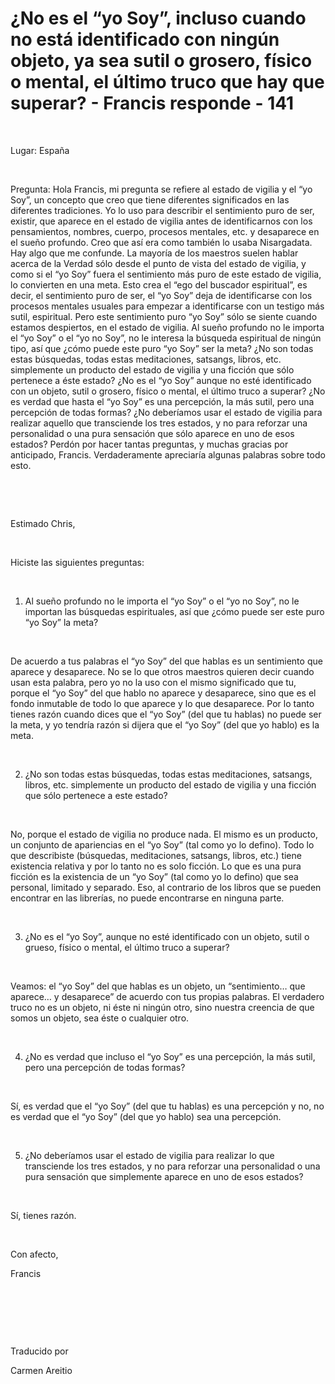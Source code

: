 # ¿No es el “yo Soy”, incluso cuando no está identificado con ningún objeto, ya sea sutil o grosero, físico o mental, el último truco que hay que superar? - Francis responde - 141



&nbsp;





Lugar: Espa&ntilde;a






&nbsp;






Pregunta: Hola Francis, mi pregunta se refiere al estado de vigilia y el &ldquo;yo Soy&rdquo;, un concepto que creo que tiene diferentes significados en las diferentes tradiciones. Yo lo uso para describir el sentimiento puro de ser, existir, que aparece en el estado de vigilia antes de identificarnos con los pensamientos, nombres, cuerpo, procesos mentales, etc. y desaparece en el sue&ntilde;o profundo. Creo que as&iacute; era como tambi&eacute;n lo usaba Nisargadata. Hay algo que me confunde. La mayor&iacute;a de los maestros suelen hablar acerca de la Verdad s&oacute;lo desde el punto de vista del estado de vigilia, y como si el &ldquo;yo Soy&rdquo; fuera el sentimiento m&aacute;s puro de este estado de vigilia, lo convierten en una meta. Esto crea el &ldquo;ego del buscador espiritual&rdquo;, es decir, el sentimiento puro de ser, el &ldquo;yo Soy&rdquo; deja de identificarse con los procesos mentales usuales para empezar a identificarse con un testigo m&aacute;s sutil, espiritual. Pero este sentimiento puro &ldquo;yo Soy&rdquo; s&oacute;lo se siente cuando estamos despiertos, en el estado de vigilia. Al sue&ntilde;o profundo no le importa el &ldquo;yo Soy&rdquo; o el &ldquo;yo no Soy&rdquo;, no le interesa la b&uacute;squeda espiritual de ning&uacute;n tipo, as&iacute; que &iquest;c&oacute;mo puede este puro &ldquo;yo Soy&rdquo; ser la meta? &iquest;No son todas estas b&uacute;squedas, todas estas meditaciones, satsangs, libros, etc. simplemente un producto del estado de vigilia y una ficci&oacute;n que s&oacute;lo pertenece a &eacute;ste estado? &iquest;No es el &ldquo;yo Soy&rdquo; aunque no est&eacute; identificado con un objeto, sutil o grosero, f&iacute;sico o mental, el &uacute;ltimo truco a superar? &iquest;No es verdad que hasta el &ldquo;yo Soy&rdquo; es una percepci&oacute;n, la m&aacute;s sutil, pero una percepci&oacute;n de todas formas? &iquest;No deber&iacute;amos usar el estado de vigilia para realizar aquello que transciende los tres estados, y no para reforzar una personalidad o una pura sensaci&oacute;n que s&oacute;lo aparece en uno de esos estados? Perd&oacute;n por hacer tantas preguntas, y muchas gracias por anticipado, Francis. Verdaderamente apreciar&iacute;a algunas palabras sobre todo esto.






&nbsp;







&nbsp;






Estimado Chris,






&nbsp;






Hiciste las siguientes preguntas:






&nbsp;






1. Al sue&ntilde;o profundo no le importa el &ldquo;yo Soy&rdquo; o el &ldquo;yo no Soy&rdquo;, no le importan las b&uacute;squedas espirituales, as&iacute; que &iquest;c&oacute;mo puede ser este puro &ldquo;yo Soy&rdquo; la meta?






&nbsp;






De acuerdo a tus palabras el &ldquo;yo Soy&rdquo; del que hablas es un sentimiento que aparece y desaparece. No se lo que otros maestros quieren decir cuando usan esta palabra, pero yo no la uso con el mismo significado que tu, porque el &ldquo;yo Soy&rdquo; del que hablo no aparece y desaparece, sino que es el fondo inmutable de todo lo que aparece y lo que desaparece. Por lo tanto tienes raz&oacute;n cuando dices que el &ldquo;yo Soy&rdquo; (del que tu hablas) no puede ser la meta, y yo tendr&iacute;a raz&oacute;n si dijera que el &ldquo;yo Soy&rdquo; (del que yo hablo) es la meta.






&nbsp;






2. &iquest;No son todas estas b&uacute;squedas, todas estas meditaciones, satsangs, libros, etc. simplemente un producto del estado de vigilia y una ficci&oacute;n que s&oacute;lo pertenece a este estado?






&nbsp;






No, porque el estado de vigilia no produce nada. El mismo es un producto, un conjunto de apariencias en el &ldquo;yo Soy&rdquo; (tal como yo lo defino). Todo lo que describiste (b&uacute;squedas, meditaciones, satsangs, libros, etc.) tiene existencia relativa y por lo tanto no es solo ficci&oacute;n. Lo que es una pura ficci&oacute;n es la existencia de un &ldquo;yo Soy&rdquo; (tal como yo lo defino) que sea personal, limitado y separado. Eso, al contrario de los libros que se pueden encontrar en las librer&iacute;as, no puede encontrarse en ninguna parte.






&nbsp;






3. &iquest;No es el &ldquo;yo Soy&rdquo;, aunque no est&eacute; identificado con un objeto, sutil o grueso, f&iacute;sico o mental, el &uacute;ltimo truco a superar?






&nbsp;






Veamos: el &ldquo;yo Soy&rdquo; del que hablas es un objeto, un &ldquo;sentimiento&hellip; que aparece&hellip; y desaparece&rdquo; de acuerdo con tus propias palabras. El verdadero truco no es un objeto, ni &eacute;ste ni ning&uacute;n otro, sino nuestra creencia de que somos un objeto, sea &eacute;ste o cualquier otro.






&nbsp;






4. &iquest;No es verdad que incluso el &ldquo;yo Soy&rdquo; es una percepci&oacute;n, la m&aacute;s sutil, pero una percepci&oacute;n de todas formas?






&nbsp;






S&iacute;, es verdad que el &ldquo;yo Soy&rdquo; (del que tu hablas) es una percepci&oacute;n y no, no es verdad que el &ldquo;yo Soy&rdquo; (del que yo hablo) sea una percepci&oacute;n.






&nbsp;






5. &iquest;No deber&iacute;amos usar el estado de vigilia para realizar lo que transciende los tres estados, y no para reforzar una personalidad o una pura sensaci&oacute;n que simplemente aparece en uno de esos estados?






&nbsp;






S&iacute;, tienes raz&oacute;n. 






&nbsp;






Con afecto, 





Francis






&nbsp;







&nbsp;







&nbsp;






Traducido por 






Carmen Areitio









